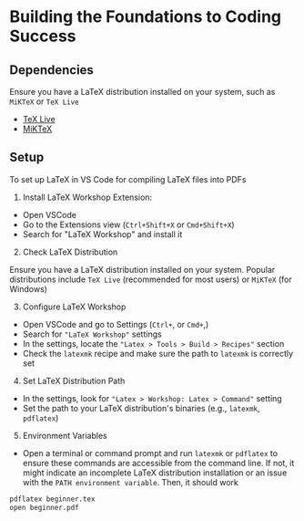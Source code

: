 # **Building the Foundations to Coding Success**

## Dependencies

Ensure you have a LaTeX distribution installed on your system, such as ```MiKTeX``` or ```TeX Live```

- [TeX Live](https://www.tug.org/texlive/acquire-netinstall.html)
- [MiKTeX](https://miktex.org/howto/download-miktex)

## Setup 

To set up LaTeX in VS Code for compiling LaTeX files into PDFs

1. Install LaTeX Workshop Extension:

- Open VSCode
- Go to the Extensions view (```Ctrl+Shift+X``` or ```Cmd+Shift+X```)
- Search for "LaTeX Workshop" and install it

2. Check LaTeX Distribution

Ensure you have a LaTeX distribution installed on your system. Popular distributions include ```TeX Live``` (recommended for most users) or ```MiKTeX``` (for Windows)

3. Configure LaTeX Workshop

- Open VSCode and go to Settings (```Ctrl+```, or ```Cmd+```,)
- Search for ```"LaTeX Workshop"``` settings
- In the settings, locate the ```"Latex > Tools > Build > Recipes"``` section
- Check the ```latexmk``` recipe and make sure the path to ```latexmk``` is correctly set

4. Set LaTeX Distribution Path

- In the settings, look for ```"Latex > Workshop: Latex > Command"``` setting
- Set the path to your LaTeX distribution's binaries (e.g., ```latexmk```, ```pdflatex```)

5. Environment Variables

- Open a terminal or command prompt and run ```latexmk``` or ```pdflatex``` to ensure these commands are accessible from the command line. 
If not, it might indicate an incomplete LaTeX distribution installation or an issue with the ```PATH environment variable```. Then, it should work

```bash
pdflatex beginner.tex
open beginner.pdf
```